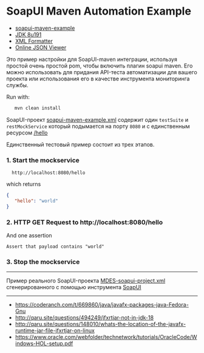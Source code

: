 # SoapUI Maven Automation Example

* [soapui-maven-example](https://github.com/O5ten/soapui-maven-example)
* [JDK 8u191](https://www.oracle.com/technetwork/java/javase/downloads/jdk8-downloads-2133151.html)
* [XML Formatter](https://www.freeformatter.com/xml-formatter.html)
* [Online JSON Viewer](http://jsonviewer.stack.hu)


Это пример настройки для SoapUI-maven интеграции, используя простой очень простой pom, чтобы включить плагин soapui maven.
Его можно использовать для придания API-теста автоматизации для вашего проекта или использования его в качестве инструмента мониторинга службы.

Run with:
```bash
   mvn clean install
```

SoapUI-проект [soapui-maven-example.xml](soapui-maven-example.xml) содержит один `testSuite` и `restMockService` который подымается на порту `8080` и с единственным ресурсом [/hello](http://localhost:8080/hello)

Единственный тестовый пример состоит из трех этапов.
### 1. Start the mockservice
```
  http://localhost:8080/hello
```
which returns 
```json
{
   "hello": "world"
}
```

### 2. HTTP GET Request to http://localhost:8080/hello
And one assertion
```
Assert that payload contains "world"
```

### 3. Stop the mockservice


---

Пример реального SoapUI-проекта [MDES-soapui-project.xml](MDES-soapui-project.xml) сгенерированного с помощью инструмента [SoapUI](https://www.soapui.org)  

---


* https://coderanch.com/t/669860/java/javafx-packages-java-Fedora-Gnu
* http://qaru.site/questions/494249/jfxrtjar-not-in-jdk-18
* http://qaru.site/questions/148010/whats-the-location-of-the-javafx-runtime-jar-file-jfxrtjar-on-linux
* https://www.oracle.com/webfolder/technetwork/tutorials/OracleCode/Windows-HOL-setup.pdf

